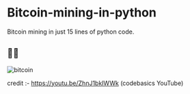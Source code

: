 # Bitcoin-mining-in-python
Bitcoin mining in just 15 lines of python code.
## 📸📸

![bitcoin](https://user-images.githubusercontent.com/67586773/107146862-b9d61200-6970-11eb-8663-6bc5044887ef.jpg)


credit :- https://youtu.be/ZhnJ1bkIWWk (codebasics YouTube)
